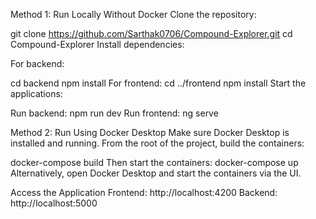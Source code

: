 Method 1: Run Locally Without Docker Clone the repository:

git clone https://github.com/Sarthak0706/Compound-Explorer.git cd Compound-Explorer Install dependencies:

For backend:

cd backend npm install For frontend: cd ../frontend npm install Start the applications:

Run backend: npm run dev Run frontend: ng serve

Method 2: Run Using Docker Desktop Make sure Docker Desktop is installed and running. From the root of the project, build the containers:

docker-compose build Then start the containers: docker-compose up Alternatively, open Docker Desktop and start the containers via the UI.

Access the Application Frontend: http://localhost:4200 Backend: http://localhost:5000
